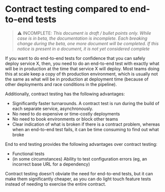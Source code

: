# Contract testing compared to end-to-end tests

> ⚠️ INCOMPLETE: _This document is draft / bullet points only. While case is in beta, the documentation is incomplete. Each breaking change during the beta, one more document will be completed. If this notice is present in a document, it is not yet considered complete_

If you want to do end-to-end tests for confidence that you can safely deploy
service X, then, you need to do an end-to-end test with exactly what will be in
production at the time that service X will deploy. Most teams doing this at
scale keep a copy of th production environment, which is usually not the same
as what will be in production at deployment time (because of other deployments
and race conditions in the pipeline).

Additionally, contract testing has the following advantages:

- Significantly faster turnarounds. A contract test is run during the build of each separate service, asynchronously.
- No need to do expensive or time-costly deployments
- No need to book environments or block other teams
- Clear indication of what is broken if there is a contract problem, whereas
  when an end-to-end test fails, it can be time consuming to find out what broke

End to end testing provides the following advantages over contract testing:

- Functional tests
- (in some circumstances) Ability to test configuration errors (eg, an incorrect base URL for a dependency)

Contract testing doesn't obviate the need for end-to-end tests, but it can make them significantly cheaper, as you can do light touch feature tests instead of needing to exercise the entire contract.
